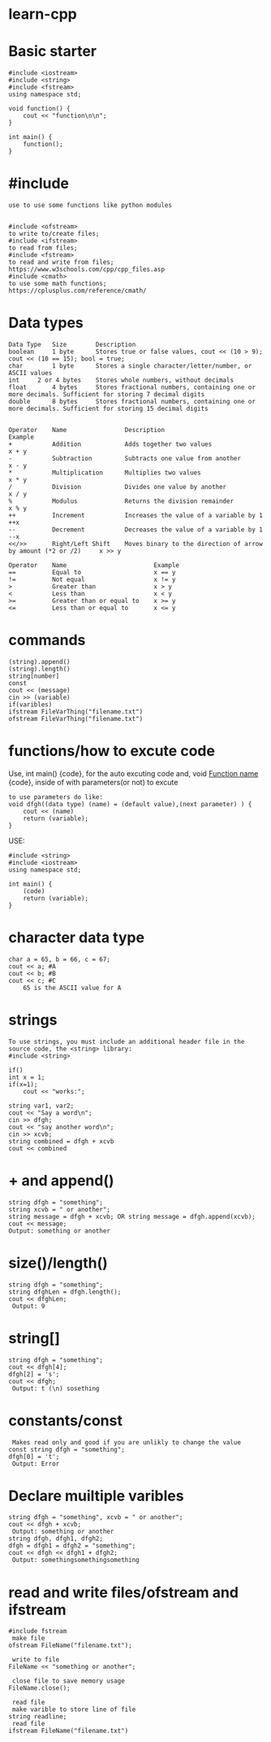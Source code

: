 # learn-cpp
# Basic starter

    #include <iostream>
    #include <string>
    #include <fstream>
    using namespace std;

	void function() {
		cout << "function\n\n";
	}
	
    int main() {
		function();
    }

# #include
	use to use some functions like python modules


	#include <ofstream>
	to write to/create files;
	#include <ifstream>
	to read from files;
	#include <fstream>
	to read and write from files;       https://www.w3schools.com/cpp/cpp_files.asp
	#include <cmath>
	to use some math functions;         https://cplusplus.com/reference/cmath/


# Data types

	Data Type	Size		Description
	boolean		1 byte		Stores true or false values, cout << (10 > 9); cout << (10 == 15); bool = true;
	char		1 byte		Stores a single character/letter/number, or ASCII values
	int		2 or 4 bytes	Stores whole numbers, without decimals
	float		4 bytes		Stores fractional numbers, containing one or more decimals. Sufficient for storing 7 decimal digits
	double		8 bytes		Stores fractional numbers, containing one or more decimals. Sufficient for storing 15 decimal digits


	Operator	Name		 	 	Description												 	Example
	+			Addition		 	Adds together two values									 	x + y	
	-			Subtraction		 	Subtracts one value from another							 	x - y	
	*			Multiplication	 	Multiplies two values										 	x * y	
	/			Division		 	Divides one value by another								 	x / y	
	%			Modulus			 	Returns the division remainder								 	x % y	
	++			Increment		 	Increases the value of a variable by 1						 	++x	
	--			Decrement		 	Decreases the value of a variable by 1						 	--x
	<</>>		Right/Left Shift 	Moves binary to the direction of arrow by amount (*2 or /2) 	x >> y

	Operator	Name						Example
	==			Equal to					x == y	
	!=			Not equal					x != y	
	>			Greater than				x > y	
	<			Less than					x < y	
	>=			Greater than or equal to	x >= y	
	<=			Less than or equal to		x <= y

# commands

	(string).append()
	(string).length()
	string[number]
	const
	cout << (message)
	cin >> (variable)
	if(varibles)
	ifstream FileVarThing("filename.txt")
	ofstream FileVarThing("filename.txt")

# functions/how to excute code
Use, int main() {code}, for the auto excuting code 
and, void [Function name](parameters) {code}, inside of  with parameters(or not) to excute

	to use parameters do like:
	void dfgh((data type) (name) = (default value),(next parameter) ) {
		cout << (name)
		return (variable);
	}
USE:

	#include <string>
	#include <iostream>
	using namespace std;

	int main() {
		(code)
		return (variable);
	}

# character data type

	char a = 65, b = 66, c = 67;
	cout << a; #A
	cout << b; #B
	cout << c; #C
		65 is the ASCII value for A

# strings

	To use strings, you must include an additional header file in the source code, the <string> library:
	#include <string>

	if()
	int x = 1;
	if(x=1);
		cout << "works:";

	string var1, var2;
	cout << "Say a word\n";
	cin >> dfgh;
	cout << "say another word\n";
	cin >> xcvb;
	string combined = dfgh + xcvb
	cout << combined

# + and append()

	string dfgh = "something";
	string xcvb = " or another";
	string message = dfgh + xcvb; OR string message = dfgh.append(xcvb);
	cout << message;
	Output: something or another

# size()/length()

	string dfgh = "something";
	string dfghLen = dfgh.length();
	cout << dfghLen;
	 Output: 9

# string[]

	string dfgh = "something";
	cout << dfgh[4];
	dfgh[2] = 's';
	cout << dfgh;
	 Output: t (\n) sosething 
 
# constants/const

	 Makes read only and good if you are unlikly to change the value
	const string dfgh = "something";
	dfgh[0] = 't';
	 Output: Error

# Declare muiltiple varibles

	string dfgh = "something", xcvb = " or another";
	cout << dfgh + xcvb;
	 Output: something or another
	string dfgh, dfgh1, dfgh2;
	dfgh = dfgh1 = dfgh2 = "something";
	cout << dfgh << dfgh1 + dfgh2;
	 Output: somethingsomethingsomething

# read and write files/ofstream and ifstream

	#include fstream
	 make file
	ofstream FileName("filename.txt");

	 write to file
	FileName << "something or another";

	 close file to save memory usage
	FileName.close();

	 read file
	 make varible to store line of file
	string readline;
	 read file
	ifstream FileName("filename.txt")